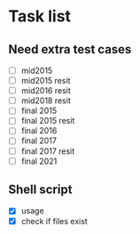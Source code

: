 # Task list

## Need extra test cases

- [ ] mid2015
- [ ] mid2015 resit
- [ ] mid2016 resit
- [ ] mid2018 resit
- [ ] final 2015
- [ ] final 2015 resit
- [ ] final 2016
- [ ] final 2017 
- [ ] final 2017 resit
- [ ] final 2021

## Shell script

- [x] usage
- [x] check if files exist